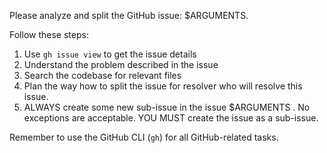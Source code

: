 Please analyze and split the GitHub issue: $ARGUMENTS.

Follow these steps:

1. Use `gh issue view` to get the issue details
2. Understand the problem described in the issue
3. Search the codebase for relevant files
4. Plan the way how to split the issue for resolver who will resolve this issue.
5. ALWAYS create some new sub-issue in the issue $ARGUMENTS . No exceptions are acceptable. YOU MUST create the issue as a sub-issue.

Remember to use the GitHub CLI (`gh`) for all GitHub-related tasks.